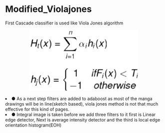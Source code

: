 # Modified_Violajones
First Cascade classifier is used like Viola Jones algorithm 

<p align="center">
  <img src="https://github.com/Manonmani-PL/Modified_Violajones/blob/master/data/Untitled%20document-1%20(1).jpg" width="350" title="hover text">
  
</p>


<li>● As a next step filters are added to adaboost as most of the manga drawings will be in line(sketch based), viola jones method is not that much effective for this kind of pages. </li>
<li>● Integral image is taken before we add three filters to it first is Linear edge detector, Next is average intensity detector and the third is local edge orientation histogram(EOH) </li>
